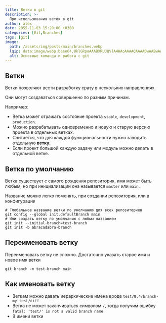 ```yaml
---
title: Ветки в git
description: >-
  Про использования веток в git
author: alex
date: 2055-11-03 15:20:00 +0300
categories: [Git,Branches]
tags: [git]
image:
  path: /assets/img/posts/main/branches.webp
  lqip: data:image/webp;base64,UklGRpoAAABXRUJQVlA4WAoAAAAQAAAADwAABwAAQUxQSDIAAAARL0AmbZurmr57yyIiqE8oiG0bejIYEQTgqiDA9vqnsUSI6H+oAERp2HZ65qP/VIAWAFZQOCBCAAAA8AEAnQEqEAAIAAVAfCWkAALp8sF8rgRgAP7o9FDvMCkMde9PK7euH5M1m6VWoDXf2FkP3BqV0ZYbO6NA/VFIAAAA
  alt: Основные команды и работа с git
---
```


## Ветки

Ветки позволяют вести разработку сразу в нескольких направлениях.

Они могут создаваться совершенно по разным причинам. 

Например:

- Ветка может отражать состояние проекта `stable`, `development`, `production`.
- Можно разрабатывать одновременно и новую и старую версию проекта в отдельных ветках.
- Считается, что для каждой функциональности нужно заводить отдельную **ветку**.
- Если проект большой каждую задачу или модуль можно делать в отдельной ветке.

## Ветка по умолчанию

Ветка существует с самого рождения репозитория, имя может быть любым, но при инициализации она называется `master` или `main`.

Название можно легко поменять, при создании репозитория, или в конфигурации

````shell
# Глобальное название ветки по умолчанию для всех репозиториев
git config --global init.defaultBranch main
# Или создать ветку по умолчанию с любым названием
git init --initial-branch=test-branch
git init -b abracadabra-branch
````

## Переименовать ветку

Переименовать ветку не сложно. Достаточно указать старое имя и новое имя ветки

````shell
git branch -m test-branch main
````

## Как именовать ветку

- Веткам можно давать иерархические имена вроде `test/8.4/branch-my-test/diff`
- Ветка не может заканчиваться символом `/`, тогда получим ошибку `fatal: 'test/' is not a valid branch name`
- В имени ветки 
